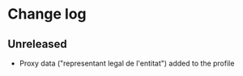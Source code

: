 # Change log

## Unreleased

- Proxy data ("representant legal de l'entitat") added to the profile



